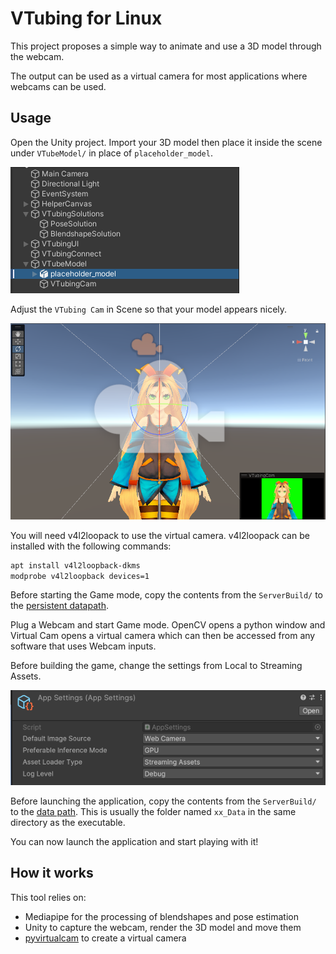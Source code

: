 # VTubing for Linux
This project proposes a simple way to animate and use a 3D model through the webcam.

The output can be used as a virtual camera for most applications where webcams can be used.

## Usage

Open the Unity project. 
Import your 3D model then place it inside the scene under `VTubeModel/` in place of `placeholder_model`.

![Hierarchy](resources/hierarchy.png)

Adjust the `VTubing Cam` in Scene so that your model appears nicely.

![Scene](resources/scene.png)

You will need v4l2loopack to use the virtual camera. v4l2loopack can be installed with the following commands:
```bash
apt install v4l2loopback-dkms
modprobe v4l2loopback devices=1
```

Before starting the Game mode, copy the contents from the `ServerBuild/` to the [persistent datapath](https://docs.unity3d.com/ScriptReference/Application-persistentDataPath.html).

Plug a Webcam and start Game mode. OpenCV opens a python window and Virtual Cam opens a virtual camera which can then be accessed from any software that uses Webcam inputs.

Before building the game, change the settings from Local to Streaming Assets.

![AppSettings](resources/appsettings.png)

Before launching the application, copy the contents from the `ServerBuild/` to the [data path](https://docs.unity3d.com/ScriptReference/Application-dataPath.html). This is usually the folder named `xx_Data` in the same directory as the executable.

You can now launch the application and start playing with it!

## How it works

This tool relies on:
- Mediapipe for the processing of blendshapes and pose estimation
- Unity to capture the webcam, render the 3D model and move them
- [pyvirtualcam](https://github.com/letmaik/pyvirtualcam) to create a virtual camera

